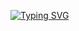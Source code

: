 [![Typing SVG](https://readme-typing-svg.herokuapp.com?size=25&duration=4000&color=36BCF7&lines=I+am+Tahir+Ali;I+am+a+Web+Developer)](https://git.io/typing-svg)
